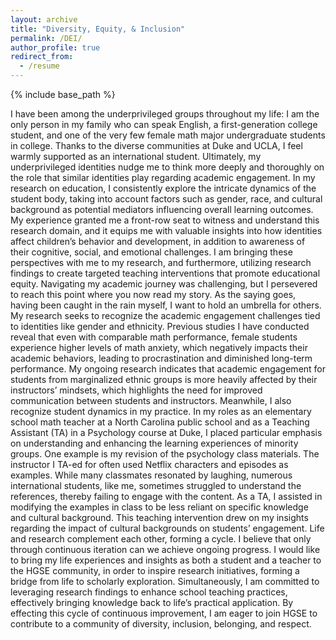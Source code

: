 ```yaml
---
layout: archive
title: "Diversity, Equity, & Inclusion"
permalink: /DEI/
author_profile: true
redirect_from:
  - /resume
---
```


{% include base_path %}

I have been among the underprivileged groups throughout my life: I am the only person in my family who can speak English, a first-generation college student, and one of the very few female math major undergraduate students in college. Thanks to the diverse communities at Duke and UCLA, I feel warmly supported as an international student. Ultimately, my underprivileged identities nudge me to think more deeply and thoroughly on the role that similar identities play regarding academic engagement. In my research on education, I consistently explore the intricate dynamics of the student body, taking into account factors such as gender, race, and cultural background as potential mediators influencing overall learning outcomes. My experience granted me a front-row seat to witness and understand this research domain, and it equips me with valuable insights into how identities affect children’s behavior and development, in addition to awareness of their cognitive, social, and emotional challenges. I am bringing these perspectives with me to my research, and furthermore, utilizing research findings to create targeted teaching interventions that promote educational equity.
Navigating my academic journey was challenging, but I persevered to reach this point where you now read my story. As the saying goes, having been caught in the rain myself, I want to hold an umbrella for others. My research seeks to recognize the academic engagement challenges tied to identities like gender and ethnicity. Previous studies I have conducted reveal that even with comparable math performance, female students experience higher levels of math anxiety, which negatively impacts their academic behaviors, leading to procrastination and diminished long-term performance. My ongoing research indicates that academic engagement for students from marginalized ethnic groups is more heavily affected by their instructors’ mindsets, which highlights the need for improved communication between students and
instructors.
Meanwhile, I also recognize student dynamics in my practice. In my roles as an elementary school math teacher at a North Carolina public school and as a Teaching Assistant (TA) in a Psychology course at Duke, I placed particular emphasis on understanding and enhancing the learning experiences of minority groups. One example is my revision of the psychology class materials. The instructor I TA-ed for often used Netflix characters and episodes as examples. While many classmates resonated by laughing, numerous international students, like me, sometimes struggled to understand the references, thereby failing to engage with the content. As a TA, I assisted in modifying the examples in class to be less reliant on specific knowledge and cultural background. This teaching intervention drew on my insights regarding the impact of cultural backgrounds on students’ engagement.
Life and research complement each other, forming a cycle. I believe that only through continuous iteration can we achieve ongoing progress. I would like to bring my life experiences and insights as both a student and a teacher to the HGSE community, in order to inspire research initiatives, forming a bridge from life to scholarly exploration. Simultaneously, I am committed to leveraging research findings to enhance school teaching practices, effectively bringing knowledge back to life’s practical application. By effecting this cycle of continuous improvement, I am eager to join HGSE to contribute to a community of diversity, inclusion, belonging, and respect.
